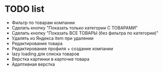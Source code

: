 # TODO list

- Фильтр по товарам компании
- Сделать кнопку "Показать только категории С ТОВАРАМИ"
- Сделать кнопку "Показать ВСЕ ТОВАРЫ (без фильтра по категории)"
- Удалять из Яндекса item при удалении
- Редактирование товара
- Редактирование профиля + создание компании
- lazy loading для списка товаров
- Верстка картинки в карточке товара
- Адаптивная верстка